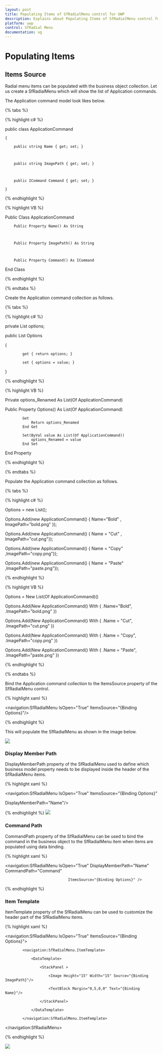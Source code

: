```yaml
---
layout: post
title: Populating Items of SfRadialMenu control for UWP
description: Explains about Populating Items of SfRadialMenu control for UWP
platform: uwp
control: SfRadial Menu 
documentation: ug
---
```


# Populating Items 

## Items Source  

Radial menu items can be populated with the business object collection. Let us create a SfRadialMenu which will show the list of Application commands.   

The Application command model look likes below.  

{% tabs %}

{% highlight c# %}  

  public class ApplicationCommand

    {

        public string Name { get; set; }



        public string ImagePath { get; set; }



        public ICommand Command { get; set; }

    }

{% endhighlight %}

{% highlight VB %}  

  Public Class ApplicationCommand


		Public Property Name() As String



		Public Property ImagePath() As String



		Public Property Command() As ICommand

End Class

{% endhighlight %}

{% endtabs %}


Create the Application command collection as follows. 

{% tabs %}

{% highlight c# %}

private List<ApplicationCommand> options;

public List<ApplicationCommand> Options

   {

            get { return options; }

            set { options = value; }

   }

{% endhighlight %}

{% highlight VB %}

Private options_Renamed As List(Of ApplicationCommand)

Public Property Options() As List(Of ApplicationCommand)


			Get
				Return options_Renamed
			End Get

			Set(ByVal value As List(Of ApplicationCommand))
				options_Renamed = value
			End Set

End Property

{% endhighlight %}

{% endtabs %}

Populate the Application command collection as follows. 

{% tabs %}

{% highlight c# %}

 Options = new List<ApplicationCommand>(); 

 Options.Add(new ApplicationCommand() { Name="Bold" , ImagePath="bold.png" });    			  
 
 Options.Add(new ApplicationCommand() { Name = "Cut" , ImagePath="cut.png"}); 

 Options.Add(new ApplicationCommand() { Name = "Copy" ,ImagePath="copy.png"}); 

 Options.Add(new ApplicationCommand() { Name = "Paste" ,ImagePath="paste.png"});

{% endhighlight %}

{% highlight VB %}

 Options = New List(Of ApplicationCommand)()

 Options.Add(New ApplicationCommand() With {
	 .Name="Bold",
	 .ImagePath="bold.png"
 })

 Options.Add(New ApplicationCommand() With {
	 .Name = "Cut",
	 .ImagePath="cut.png"
 })

 Options.Add(New ApplicationCommand() With {
	 .Name = "Copy",
	 .ImagePath="copy.png"
 })

 Options.Add(New ApplicationCommand() With {
	 .Name = "Paste",
	 .ImagePath="paste.png"
 })

{% endhighlight %}

{% endtabs %}

Bind the Application command collection to the ItemsSource property of the SfRadialMenu control. 

{% highlight xaml %}

<navigation:SfRadialMenu IsOpen="True" ItemsSource="{Binding Options}"/>

{% endhighlight %}

This will populate the SfRadialMenu as shown in the image below. 

![](Populating-Items_images/Populating-Items_img1.png)



### Display Member Path 

DisplayMemberPath property of the SfRadialMenu used to define which business model property needs to be displayed inside the header of the SfRadialMenu items.  

{% highlight xaml %}



<navigation:SfRadialMenu IsOpen="True" ItemsSource="{Binding Options}"

DisplayMemberPath="Name"/>



{% endhighlight %}
![](Populating-Items_images/Populating-Items_img2.png)

### Command Path

CommandPath property of the SfRadialMenu can be used to bind the command in the business object to the SfRadialMenu item when items are populated using data binding. 

{% highlight xaml %}



<navigation:SfRadialMenu IsOpen="True" DisplayMemberPath="Name" CommandPath="Command"

                                 ItemsSource="{Binding Options}" />


{% endhighlight %}

### Item Template 

ItemTemplate property of the SfRadialMenu can be used to customize the header part of the SfRadialMenu items.  

{% highlight xaml %}   

<navigation:SfRadialMenu IsOpen="True" ItemsSource="{Binding Options}">

            <navigation:SfRadialMenu.ItemTemplate>

                <DataTemplate>

                    <StackPanel >

                        <Image Height="15" Width="15" Source="{Binding ImagePath}"/>

                        <TextBlock Margin="0,5,0,0" Text="{Binding Name}"/>

                    </StackPanel>

                </DataTemplate>

            </navigation:SfRadialMenu.ItemTemplate>

   </navigation:SfRadialMenu>

{% endhighlight %}


![](Populating-Items_images/Populating-Items_img3.png)







